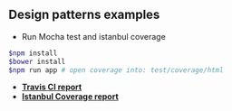 ## Design patterns examples

- Run Mocha test and istanbul coverage
```bash
$npm install
$bower install
$npm run app # open coverage into: test/coverage/html
```
- [**Travis CI report**](https://travis-ci.org/fernandoPalaciosGit/design-patterns)
- [**Istanbul Coverage report**](http://fernandopalaciosgit.github.io/design-patterns/test/coverage/html/index.html)
